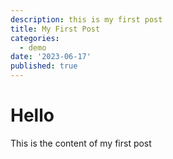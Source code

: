```yaml
---
description: this is my first post
title: My First Post
categories:
  - demo
date: '2023-06-17'
published: true
---
```


# Hello

This is the content of my first post
